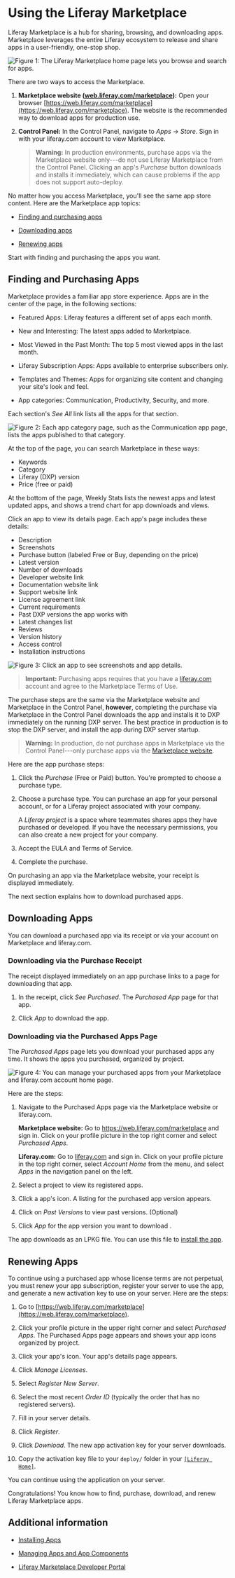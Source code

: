 # Using the Liferay Marketplace 

Liferay Marketplace is a hub for sharing, browsing, and downloading apps. Marketplace leverages the entire Liferay ecosystem to release and share apps in a user-friendly, one-stop shop.

![Figure 1: The Liferay Marketplace home page lets you browse and search for apps.](./using-the-liferay-marketplace/marketplace-homepage.png)

There are two ways to access the Marketplace.

1. **Marketplace website ([web.liferay.com/marketplace](https://web.liferay.com/marketplace)):** Open your browser [https://web.liferay.com/marketplace](https://web.liferay.com/marketplace). The website is the recommended way to download apps for production use.

2. **Control Panel:** In the Control Panel, navigate to *Apps* &rarr; *Store*. Sign in with your liferay.com account to view Marketplace.

    > **Warning:** In production environments, purchase apps via the Marketplace website only---do not use Liferay Marketplace from the Control Panel. Clicking an app's *Purchase* button downloads and installs it immediately, which can cause problems if the app does not support auto-deploy.

No matter how you access Marketplace, you'll see the same app store content. Here are the Marketplace app topics:

- [Finding and purchasing apps](#finding-and-purchasing-apps)

- [Downloading apps](#downloading-apps)

- [Renewing apps](#renewing-apps)

Start with finding and purchasing the apps you want.

## Finding and Purchasing Apps

Marketplace provides a familiar app store experience. Apps are in the center of the page, in the following sections:

- Featured Apps: Liferay features a different set of apps each month.

- New and Interesting: The latest apps added to Marketplace.

- Most Viewed in the Past Month: The top 5 most viewed apps in the last month.

- Liferay Subscription Apps: Apps available to enterprise subscribers only.

- Templates and Themes: Apps for organizing site content and changing your site's look and feel.

- App categories: Communication, Productivity, Security, and more.

Each section's *See All* link lists all the apps for that section.

![Figure 2: Each app category page, such as the Communication app page, lists the apps published to that category.](./using-the-liferay-marketplace/marketplace-category-see-all.png)

At the top of the page, you can search Marketplace in these ways:

- Keywords
- Category
- Liferay (DXP) version
- Price (free or paid)

At the bottom of the page, Weekly Stats lists the newest apps and latest updated apps, and shows a trend chart for app downloads and views.

Click an app to view its details page. Each app's page includes these details:

- Description
- Screenshots
- Purchase button (labeled Free or Buy, depending on the price)
- Latest version
- Number of downloads
- Developer website link
- Documentation website link
- Support website link
- License agreement link
- Current requirements
- Past DXP versions the app works with
- Latest changes list
- Reviews 
- Version history 
- Access control 
- Installation instructions

![Figure 3: Click an app to see screenshots and app details.](./using-the-liferay-marketplace/marketplace-app-details.png)

> **Important:** Purchasing apps requires that you have a [liferay.com](https://www.liferay.com) account and agree to the Marketplace Terms of Use.

The purchase steps are the same via the Marketplace website and Marketplace in the Control Panel, **however**, completing the purchase via Marketplace in the Control Panel downloads the app and installs it to DXP immediately on the running DXP server. The best practice in production is to stop the DXP server,  and install the app during DXP server startup.

> **Warning:** In production, do not purchase apps in Marketplace via the Control Panel---only purchase apps via the [Marketplace website](https://web.liferay.com/marketplace).

Here are the app purchase steps:

1. Click the *Purchase* (Free or Paid) button. You're prompted to choose a purchase type.

1. Choose a purchase type. You can purchase an app for your personal account, or for a Liferay project associated with your company.

    A *Liferay project* is a space where teammates shares apps they have purchased or developed. If you have the necessary permissions, you can also create a new project for your company.

1. Accept the EULA and Terms of Service.

1. Complete the purchase.

On purchasing an app via the Marketplace website, your receipt is displayed immediately. 

The next section explains how to download purchased apps.

## Downloading Apps

You can download a purchased app via its receipt or via your account on Marketplace and liferay.com. 

### Downloading via the Purchase Receipt

The receipt displayed immediately on an app purchase links to a page for downloading that app.

1. In the receipt, click *See Purchased*. The *Purchased App* page for that app.

1. Click *App* to download the app.

### Downloading via the Purchased Apps Page 

The *Purchased Apps* page lets you download your purchased apps any time. It shows the apps you purchased, organized by project.

![Figure 4: You can manage your purchased apps from your Marketplace and liferay.com account home page.](./using-the-liferay-marketplace/marketplace-purchased-apps.png)

Here are the steps:

1. Navigate to the Purchased Apps page via the Marketplace website or liferay.com. 

    **Marketplace website:** Go to https://web.liferay.com/marketplace and sign in. Click on your profile picture in the top right corner and select *Purchased Apps*. 

    **Liferay.com:** Go to [liferay.com](https://www.liferay.com) and sign in. Click on your profile picture in the top right corner, select *Account Home* from the menu, and select *Apps* in the navigation panel on the left.

1. Select a project to view its registered apps.

1. Click a app's icon. A listing for the purchased app version appears. 

1. Click on *Past Versions* to view past versions. (Optional)

1.  Click *App* for the app version you want to download .

The app downloads as an LPKG file. You can use this file to [install the app](./03-installing-apps.md).

## Renewing Apps

To continue using a purchased app whose license terms are not perpetual, you must renew your app subscription, register your server to use the app, and generate a new activation key to use on your server. Here are the steps:

1. Go to [https://web.liferay.com/marketplace](https://web.liferay.com/marketplace). 

1. Click your profile picture in the upper right corner and select *Purchased Apps*. The Purchased Apps page appears and shows your app icons organized by project.

1. Click your app's icon. Your app's details page appears.

1. Click *Manage Licenses*.

1. Select *Register New Server*.

1. Select the most recent *Order ID* (typically the order that has no registered servers).

1. Fill in your server details.

1. Click *Register*.

1. Click *Download*. The new app activation key for your server downloads.

1. Copy the activation key file to your `deploy/` folder in your [`[Liferay Home]`](../../../installation-and-upgrades/14-reference/01-liferay-home.md).

You can continue using the application on your server.

Congratulations! You know how to find, purchase, download, and renew Liferay Marketplace apps.

## Additional information

- [Installing Apps](./03-installing-apps.md)

- [Managing Apps and App Components](./04-managing-apps-and-app-components.md)

- [Liferay Marketplace Developer Portal]((https://marketplace.liferay.dev/))
